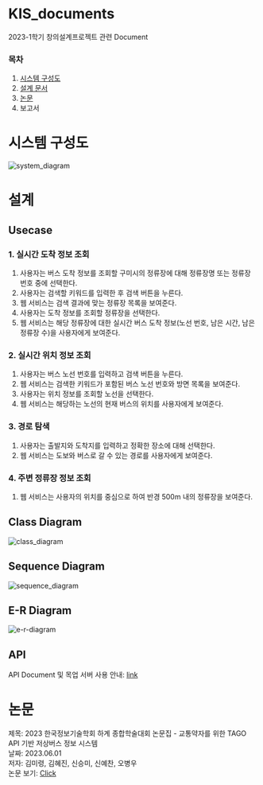 # KIS_documents
2023-1학기 창의설계프로젝트 관련 Document

### 목차
1. [시스템 구성도](#시스템-구성도)
2. [설계 문서](#설계)
3. [논문](#논문)
4. 보고서

# 시스템 구성도
![system_diagram](https://github.com/StupidTalkingPotatoes/KIS_documents/blob/main/%EC%8B%9C%EC%8A%A4%ED%85%9C%20%EA%B5%AC%EC%84%B1%EB%8F%84.png)

# 설계

## Usecase
### 1. 실시간 도착 정보 조회
1. 사용자는 버스 도착 정보를 조회할 구미시의 정류장에 대해 정류장명 또는 정류장 번호 중에 선택한다.
2. 사용자는 검색할 키워드를 입력한 후 검색 버튼을 누른다.
3. 웹 서비스는 검색 결과에 맞는 정류장 목록을 보여준다.
4. 사용자는 도착 정보를 조회할 정류장을 선택한다.
5. 웹 서비스는 해당 정류장에 대한 실시간 버스 도착 정보(노선 번호, 남은 시간, 남은 정류장 수)을 사용자에게 보여준다.
### 2. 실시간 위치 정보 조회
1. 사용자는 버스 노선 번호를 입력하고 검색 버튼을 누른다.
2. 웹 서비스는 검색한 키워드가 포함된 버스 노선 번호와 방면 목록을 보여준다.
3. 사용자는 위치 정보를 조회할 노선을 선택한다.
4. 웹 서비스는 해당하는 노선의 현재 버스의 위치를 사용자에게 보여준다.
### 3. 경로 탐색
1. 사용자는 출발지와 도착지를 입력하고 정확한 장소에 대해 선택한다.
2. 웹 서비스는 도보와 버스로 갈 수 있는 경로를 사용자에게 보여준다.
### 4. 주변 정류장 정보 조회
1. 웹 서비스는 사용자의 위치를 중심으로 하여 반경 500m 내의 정류장을 보여준다.

## Class Diagram
![class_diagram](https://github.com/StupidTalkingPotatoes/KIS_documents/blob/main/%ED%81%B4%EB%9E%98%EC%8A%A4%20%EB%8B%A4%EC%9D%B4%EC%96%B4%EA%B7%B8%EB%9E%A8/(1%EC%B0%A8)class_diagram.jpg)

## Sequence Diagram
![sequence_diagram](https://github.com/StupidTalkingPotatoes/KIS_documents/blob/main/%EC%8B%9C%ED%80%80%EC%8A%A4%20%EB%8B%A4%EC%9D%B4%EC%96%B4%EA%B7%B8%EB%9E%A8/(%EC%B5%9C%EC%A2%85)sequence_diagram.jpg)

## E-R Diagram
![e-r-diagram](https://github.com/StupidTalkingPotatoes/KIS_documents/blob/main/E-R%20%EB%8B%A4%EC%9D%B4%EC%96%B4%EA%B7%B8%EB%9E%A8.jpg)

## API
API Document 및 목업 서버 사용 안내: [link](https://documenter.getpostman.com/view/15047765/2s93ebTr39)


# 논문
제목: 2023 한국정보기술학회 하계 종합학술대회 논문집 - 교통약자를 위한 TAGO API 기반 저상버스 정보 시스템 </br>
날짜: 2023.06.01 </br>
저자: 김미령, 김혜진, 신승미, 신예찬, 오병우 </br>
논문 보기: [Click](https://github.com/StupidTalkingPotatoes/Documents/blob/main/%EB%85%BC%EB%AC%B8/(%EC%A0%9C%EC%B6%9C%EB%B3%B8)%EA%B5%90%ED%86%B5%EC%95%BD%EC%9E%90%EB%A5%BC%20%EC%9C%84%ED%95%9C%20TAGO%20API%20%EA%B8%B0%EB%B0%98%20%EC%A0%80%EC%83%81%EB%B2%84%EC%8A%A4%20%EC%A0%95%EB%B3%B4%20%EC%8B%9C%EC%8A%A4%ED%85%9C.pdf)

